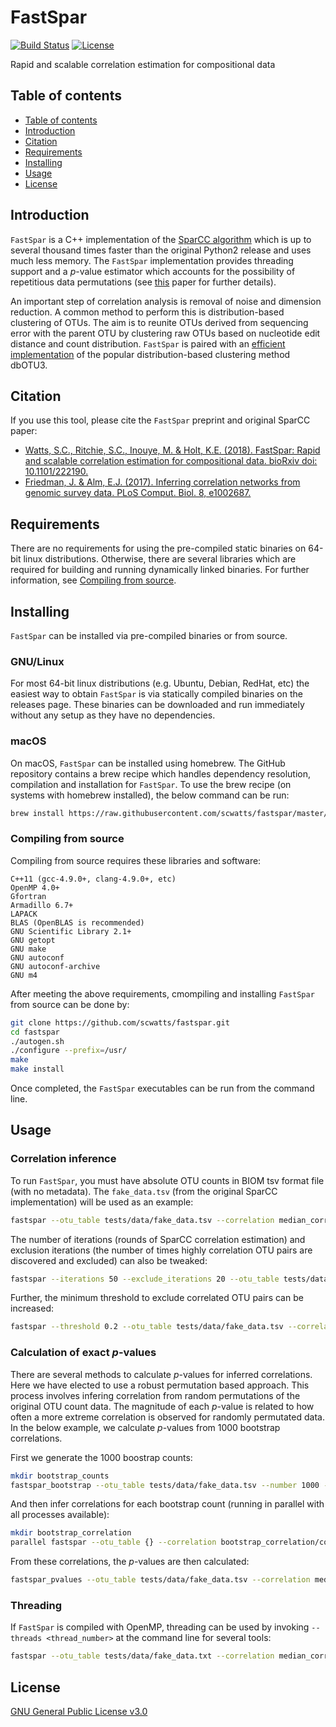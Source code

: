 # FastSpar
[![Build Status](https://travis-ci.org/scwatts/fastspar.svg?branch=master)](https://travis-ci.org/scwatts/fastspar)
[![License](https://img.shields.io/badge/License-GPLv3-blue.svg)](https://www.gnu.org/licenses/gpl-3.0.en.html)

Rapid and scalable correlation estimation for compositional data


## Table of contents
* [Table of contents](#table-of-contents)
* [Introduction](#introduction)
* [Citation](#citation)
* [Requirements](#requirements)
* [Installing](#installing)
* [Usage](#usage)
* [License](#license)


## Introduction
`FastSpar` is a C++ implementation of the [SparCC algorithm](http://journals.plos.org/ploscompbiol/article?id=10.1371/journal.pcbi.1002687) which is up to several thousand times faster than the original Python2 release and uses much less memory. The `FastSpar` implementation provides threading support and a *p*-value estimator which accounts for the possibility of repetitious data permutations (see [this](https://arxiv.org/pdf/1603.05766.pdf) paper for further details).

An important step of correlation analysis is removal of noise and dimension reduction. A common method to perform this is distribution-based clustering of OTUs. The aim is to reunite OTUs derived from sequencing error with the parent OTU by clustering raw OTUs based on nucleotide edit distance and count distribution. `FastSpar` is paired with an [efficient implementation](https://github.com/scwatts/otudistclust) of the popular distribution-based clustering method dbOTU3.


## Citation
If you use this tool, please cite the `FastSpar` preprint and original SparCC paper:
* [Watts, S.C., Ritchie, S.C., Inouye, M. & Holt, K.E. (2018). FastSpar: Rapid and scalable correlation estimation for compositional data. bioRxiv doi: 10.1101/222190.](https://www.biorxiv.org/content/early/2018/03/03/272583)
* [Friedman, J. & Alm, E.J. (2017). Inferring correlation networks from genomic survey data. PLoS Comput. Biol. 8, e1002687.](http://journals.plos.org/ploscompbiol/article?id=10.1371/journal.pcbi.1002687)


## Requirements
There are no requirements for using the pre-compiled static binaries on 64-bit linux distributions. Otherwise, there are several libraries which are required for building and running dynamically linked binaries. For further information, see [Compiling from source](#compiling-from-source).


## Installing
`FastSpar` can be installed via pre-compiled binaries or from source.


### GNU/Linux
For most 64-bit linux distributions (e.g. Ubuntu, Debian, RedHat, etc) the easiest way to obtain `FastSpar` is via statically compiled binaries on the releases page. These binaries can be downloaded and run immediately without any setup as they have no dependencies.


### macOS
On macOS, `FastSpar` can be installed using homebrew. The GitHub repository contains a brew recipe which handles dependency resolution, compilation and installation for `FastSpar`. To use the brew recipe (on systems with homebrew installed), the below command can be run:
```bash
brew install https://raw.githubusercontent.com/scwatts/fastspar/master/scripts/fastspar.rb
```


### Compiling from source
Compiling from source requires these libraries and software:
```
C++11 (gcc-4.9.0+, clang-4.9.0+, etc)
OpenMP 4.0+
Gfortran
Armadillo 6.7+
LAPACK
BLAS (OpenBLAS is recommended)
GNU Scientific Library 2.1+
GNU getopt
GNU make
GNU autoconf
GNU autoconf-archive
GNU m4
```

After meeting the above requirements, cmompiling and installing `FastSpar` from source can be done by:
```bash
git clone https://github.com/scwatts/fastspar.git
cd fastspar
./autogen.sh
./configure --prefix=/usr/
make
make install
```
Once completed, the `FastSpar` executables can be run from the command line.


## Usage
### Correlation inference
To run `FastSpar`, you must have absolute OTU counts in BIOM tsv format file (with no metadata). The `fake_data.tsv` (from the original SparCC implementation) will be used as an example:
```bash
fastspar --otu_table tests/data/fake_data.tsv --correlation median_correlation.tsv --covariance median_covariance.tsv
```

The number of iterations (rounds of SparCC correlation estimation) and exclusion iterations (the number of times highly correlation OTU pairs are discovered and excluded) can also be tweaked:
```bash
fastspar --iterations 50 --exclude_iterations 20 --otu_table tests/data/fake_data.tsv --correlation median_correlation.tsv --covariance median_covariance.tsv
```

Further, the minimum threshold to exclude correlated OTU pairs can be increased:
```bash
fastspar --threshold 0.2 --otu_table tests/data/fake_data.tsv --correlation median_correlation.tsv --covariance median_covariance.tsv
```


### Calculation of exact *p*-values
There are several methods to calculate *p*-values for inferred correlations. Here we have elected to use a robust permutation based approach. This process involves infering correlation from random permutations of the original OTU count data. The magnitude of each *p*-value is related to how often a more extreme correlation is observed for randomly permutated data. In the below example, we calculate *p*-values from 1000 bootstrap correlations.

First we generate the 1000 boostrap counts:

```bash
mkdir bootstrap_counts
fastspar_bootstrap --otu_table tests/data/fake_data.tsv --number 1000 --prefix bootstrap_counts/fake_data
```

And then infer correlations for each bootstrap count (running in parallel with all processes available):

```bash
mkdir bootstrap_correlation
parallel fastspar --otu_table {} --correlation bootstrap_correlation/cor_{/} --covariance bootstrap_correlation/cov_{/} -i 5 ::: bootstrap_counts/*
```

From these correlations, the *p*-values are then calculated:
```bash
fastspar_pvalues --otu_table tests/data/fake_data.tsv --correlation median_correlation.tsv --prefix bootstrap_correlation/cor_fake_data_ --permutations 1000 --outfile pvalues.tsv
```


### Threading
If `FastSpar` is compiled with OpenMP, threading can be used by invoking `--threads <thread_number>` at the command line for several tools:
```bash
fastspar --otu_table tests/data/fake_data.txt --correlation median_correlation.tsv --covariance median_covariance.tsv --iterations 50 --threads 10
```

## License
[GNU General Public License v3.0](https://www.gnu.org/licenses/gpl-3.0.en.html)
